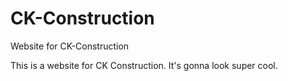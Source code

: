 # CK-Construction

Website for CK-Construction

This is a website for CK Construction.  It's gonna look super cool.
